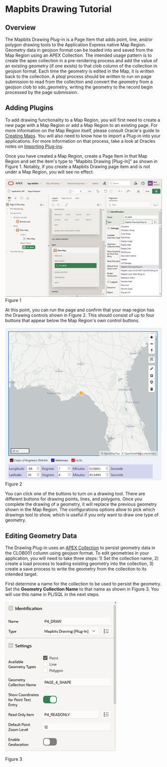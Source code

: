 # Mapbits Drawing Tutorial
## Overview
The Mapbits Drawing Plug-in is a Page Item that adds point, line, and/or polygon drawing tools to the Application Express native Map Region. Geometry data in geojson format can be loaded into and saved from the Map Region using an APEX Collection. The intended usage pattern is to create the apex collection in a pre-rendering process and add the value of an existing geometry (if one exists) to that clob column of the collection in geojson format. Each time the geometry is edited in the Map, it is written back to the collection. A plsql process should be written to run on page submission to read from the collection and convert the geometry from a geojson clob to sdo_geometry, writing the geometry to the record begin processed by the page submission. 

## Adding Plugins
To add drawing functionality to a Map Region, you will first need to create a new page with a Map Region or add a Map Region to an existing page.
For more information on the Map Region itself, please consult Oracle's guide to [Creating Maps](https://docs.oracle.com/en/database/oracle/application-express/21.1/htmdb/creating-maps.html#GUID-ACA5ED1C-7031-42BF-90B1-98938FB6DC17
). You will also need to know how to import a Plug-in into your applications. For more information on that process, take a look at Oracles notes on [Importing Plug-ins](https://docs.oracle.com/en/database/oracle/application-express/21.2/htmdb/importing-export-files.html#GUID-C35440FD-FE8A-4799-A63F-2DB7D34087A2).

Once you have created a Map Region, create a Page Item in that Map Region and set the item's type to "Mapbits Drawing [Plug-In]" as shown in Figure 1. Notably, if you create a Mapbits Drawing page item and is not under a Map Region, you will see no effect.

![Mapbits Drawing Configuration](tutorial_plate_01.png "Figure 1")
Figure 1

At this point, you can run the page and confirm that your map region has the Drawing controls shown in Figure 2. This should consist of up to four buttons that appear below the Map Region's own control buttons.

![Mapbits First Run](tutorial_plate_02.png "Figure 2")
Figure 2

You can click one of the buttons to turn on a drawing tool. There are different buttons for drawing points, lines, and polygons. Once you complete the drawing of a geometry, it will replace the previous geometry shown in the Map Region. The configurations options allow to pick which drawings tool to show, which is useful if you only want to draw one type of geometry.

## Editing Geometry Data
The Drawing Plug-in uses an [APEX Collection](https://docs.oracle.com/en/database/oracle/application-express/21.1/aeapi/APEX_COLLECTION.html) to persist geometry data in the CLOB001 column using geojson format. To edit geometries in your application, you will need to take three steps: 1) Set the collection name, 2) create a load process to loading existing geometry into the collection, 3) create a save process to write the geometry from the collection to its intended target.

First determine a name for the collection to be used to persist the geometry. Set the **Geometry Collection Name** to that name as shown in Figure 3. You will use this name in PL/SQL in the next steps.

![Mapbits Configuration Settings](tutorial_plate_03.png "Figure 3")

Figure 3


